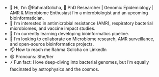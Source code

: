 - 👋 Hi, I’m @RahmaGolicha, 🔬 PhD Researcher | Genomic Epidemiology | AMR & Microbiome Enthusiast
I’m a microbiologist and an upcoming bioinformatician.
- 👀 I’m interested in antimicrobial resistance (AMR), respiratory bacterial microbiomes, and vaccine impact studies.
- 🌱 I’m currently learning developing bioinformatics pipeline.
- 💞️ I’m looking to collaborate on Microbiome research, AMR surveillance, and open-source bioinformatics projects.
- 📫 How to reach me Rahma Golicha on LinkedIn 
- 😄 Pronouns: She/her
- ⚡ Fun fact: I love deep-diving into bacterial genomes, but I’m equally fascinated by astrophysics and the cosmos.

<!---
RahmaGolicha/RahmaGolicha is a ✨ special ✨ repository because its `README.md` (this file) appears on your GitHub profile.
You can click the Preview link to take a look at your changes.
--->
